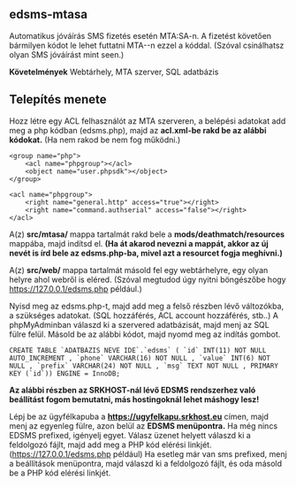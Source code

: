 ## edsms-mtasa
Automatikus jóváírás SMS fizetés esetén MTA:SA-n. A fizetést követően bármilyen kódot le lehet futtatni MTA--n ezzel a kóddal. (Szóval csinálhatsz olyan SMS jóváírást mint seen.)

**Követelmények**
Webtárhely, 
MTA szerver, 
SQL adatbázis

## Telepítés menete
Hozz létre egy ACL  felhasználót az MTA szerveren, a belépési adatokat add meg a php kódban (edsms.php), majd az **acl.xml-be rakd be az alábbi kódokat.** (Ha nem rakod be nem fog működni.)

    <group name="php">
		<acl name="phpgroup"></acl>
		<object name="user.phpsdk"></object>
	</group>

    <acl name="phpgroup">
		<right name="general.http" access="true"></right>
		<right name="command.authserial" access="false"></right>
	</acl>

A(z) **src/mtasa/** mappa tartalmát rakd bele a **mods/deathmatch/resources** mappába, majd indítsd el. **(Ha át akarod nevezni a mappát, akkor az új nevét is írd bele az edsms.php-ba, mivel azt a resourcet fogja meghívni.)**

A(z) **src/web/** mappa tartalmát másold fel egy webtárhelyre, egy olyan helyre ahol webről is eléred. (Szóval megtudod úgy nyitni böngészőbe hogy https://127.0.0.1/edsms.php például.)

Nyisd meg az edsms.php-t, majd add meg a felső részben lévő változókba, a szükséges adatokat. (SQL hozzáférés, ACL account hozzáférés, stb..)
A phpMyAdminban válaszd ki a szervered adatbázisát, majd menj az SQL fülre felül. Másold be az alábbi kódot, majd nyomd meg az indítás gombot.

    CREATE TABLE `ADATBÁZIS NEVE IDE`.`edsms` ( `id` INT(11) NOT NULL AUTO_INCREMENT , `phone` VARCHAR(16) NOT NULL , `value` INT(6) NOT NULL , `prefix` VARCHAR(24) NOT NULL , `msg` TEXT NOT NULL , PRIMARY KEY (`id`)) ENGINE = InnoDB;

**Az alábbi részben az SRKHOST-nál lévő EDSMS rendszerhez való beállítást fogom bemutatni, más hostingoknál lehet máshogy lesz!**

Lépj be az ügyfélkapuba a **https://ugyfelkapu.srkhost.eu** címen, majd menj az egyenleg fülre, azon belül az **EDSMS menüpontra.** Ha még nincs EDSMS prefixed, igényelj egyet. Válasz üzenet helyett válaszd ki a feldolgozó fájlt, majd add meg a PHP kód elérési linkjét. (https://127.0.0.1/edsms.php például) Ha esetleg már van sms prefixed, menj a beállítások menüpontra, majd válaszd ki a feldolgozó fájlt, és oda másold be a PHP kód elérési linkjét.